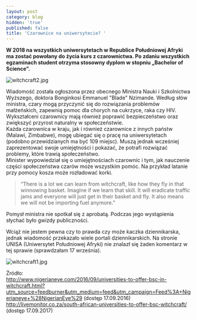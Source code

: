 ```yaml
---
layout: post
category: blog
hidden: 'true'
published: false
title: 'Czarownice na uniwersytecie? '
---
```

**W 2018 na wszystkich uniwersytetach w Republice Południowej Afryki ma zostać powołany do życia kurs z czarownictwa. Po zdaniu wszystkich egzaminach student otrzyma stosowny dyplom w stopniu „Bachelor of Science”.**              
<!--more-->
![witchcraft2.jpg]({{site.baseurl}}/img/witchcraft2.jpg)

Wiadomość została ogłoszona przez obecnego Ministra Nauki i Szkolnictwa Wyższego, doktora Bonginkosi Emmanuel "Blade" Nzimande. Według słów ministra, czary mogą przyczynić się do rozwiązania problemów małżeńskich, zapewnią pomoc dla chorych na cukrzyce, raka czy HIV. Wykształceni czarownicy mają również poprawić bezpieczeństwo oraz zwiększyć przyrost naturalny w społeczeństwie.  
Każda czarownica w kraju, jak i również czarownice z innych państw (Malawi, Zimbabwe), mogę ubiegać się o pracę na uniwersytetach (podobno przewidzianych ma być 109 miejsc). Muszą jednak wcześniej zaprezentować swoje umiejętności i pokazać, że potrafi rozwiązać problemy, które trawią społeczeństwo.              
Minister wypowiedział się o umiejętnościach czarownic i tym, jak nauczenie części społeczeństwa czarów może wszystkim pomóc. Na przykład latanie przy pomocy kosza może rozładować korki.      

> “There is a lot we can learn from witchcraft, like how they fly in that winnowing basket. Imagine if we learn that skill. It will eradicate traffic jams and everyone will just get in their basket and fly. It also means we will not be importing fuel anymore.”

Pomysł ministra nie spotkał się z aprobatą. Podczas jego wystąpienia słychać było gwizdy publiczności.      

Wciąż nie jestem pewna czy to prawda czy może kaczka dziennikarska, jednak wiadomość przekazało wiele portali dziennikarskich. Na stronie UNISA (Uniwersytet Południowej Afryki) nie znalazł się żaden komentarz w tej sprawie (sprawdzałam 17 września).     

![witchcraft1.jpg]({{site.baseurl}}/img/witchcraft1.jpg)

Źródło:      
http://www.nigerianeye.com/2016/09/universities-to-offer-bsc-in-witchcraft.html?utm_source=feedburner&utm_medium=feed&utm_campaign=Feed%3A+Nigerianeye+%28NigerianEye%29 (dostęp 17.09.2016)      
http://livemonitor.co.za/south-african-universities-to-offer-bsc-witchcraft/ (dostęp 17.09.2017)      


